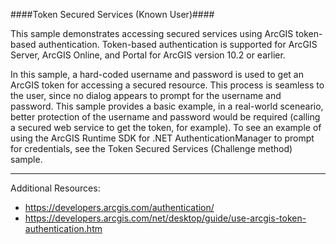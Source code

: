 ####Token Secured Services (Known User)####

This sample demonstrates accessing secured services using ArcGIS token-based authentication. 
Token-based authentication is supported for ArcGIS Server, ArcGIS Online, and Portal for ArcGIS version 10.2 or earlier. 

In this sample, a hard-coded username and password is used to get an ArcGIS token for accessing a secured resource. 
This process is seamless to the user, since no dialog appears to prompt for the username and password. This sample provides a basic example, in a real-world sceneario, better 
protection of the username and password would be required (calling a secured web service to get the token, for example).
To see an example of using the ArcGIS Runtime SDK for .NET AuthenticationManager to prompt for credentials, see the Token Secured Services (Challenge method) sample. 

--------------------

Additional Resources:    
 - https://developers.arcgis.com/authentication/    
 - https://developers.arcgis.com/net/desktop/guide/use-arcgis-token-authentication.htm